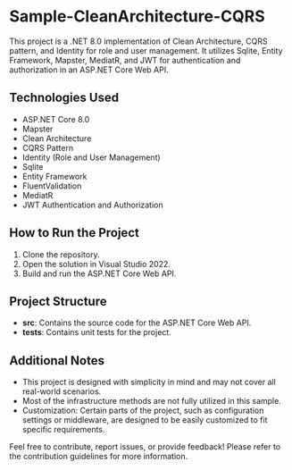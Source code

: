 # Sample-CleanArchitecture-CQRS
This project is a .NET 8.0 implementation of Clean Architecture, CQRS pattern, and Identity for role and user management. It utilizes Sqlite, Entity Framework, Mapster, MediatR, and JWT for authentication and authorization in an ASP.NET Core Web API.

## Technologies Used
- ASP.NET Core 8.0
- Mapster
- Clean Architecture
- CQRS Pattern
- Identity (Role and User Management)
- Sqlite
- Entity Framework
- FluentValidation
- MediatR
- JWT Authentication and Authorization

## How to Run the Project
1. Clone the repository.
2. Open the solution in Visual Studio 2022.
3. Build and run the ASP.NET Core Web API.

## Project Structure
- **src**: Contains the source code for the ASP.NET Core Web API.
- **tests**: Contains unit tests for the project.

## Additional Notes

- This project is designed with simplicity in mind and may not cover all real-world scenarios.
- Most of the infrastructure methods are not fully utilized in this sample.
- Customization: Certain parts of the project, such as configuration settings or middleware, are designed to be easily customized to fit specific requirements.

Feel free to contribute, report issues, or provide feedback! Please refer to the contribution guidelines for more information.
